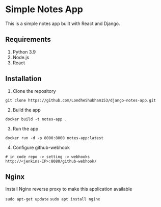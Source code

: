 # Simple Notes App
This is a simple notes app built with React and Django.

## Requirements
1. Python 3.9
2. Node.js
3. React

## Installation
1. Clone the repository
```
git clone https://github.com/LondheShubham153/django-notes-app.git
```

2. Build the app
```
docker build -t notes-app .
```

3. Run the app
```
docker run -d -p 8000:8000 notes-app:latest
```

4. Configure github-webhook
```
# in code repo -> setting -> webhooks
http://<jenkins-IP>:8080/github-webhook/
```

## Nginx

Install Nginx reverse proxy to make this application available

`sudo apt-get update`
`sudo apt install nginx`
